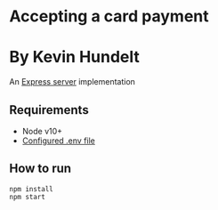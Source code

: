 # Accepting a card payment
# By Kevin Hundelt

An [Express server](http://expressjs.com) implementation

## Requirements

- Node v10+
- [Configured .env file](../README.md)

## How to run

```
npm install
npm start
```
